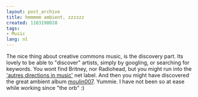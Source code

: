 ```yaml
---
layout: post_archive
title: hmmmmm ambient, zzzzzz
created: 1103198028
tags:
- Music
lang: nl
---
```

The nice thing about creative commons music, is the discovery part. Its lovely to be able to "discover" artists, simply by googling, or searching for keywords. You wont find Britney, nor Radiohead, but you might run into the ['autres directions in music'](http://autresdirections.net/inmusic/index.html) net label. And then you might have discovered the great ambient album [moulin007](http://autresdirections.net/inmusic/moulin007/moulin007.html). Yummie. I have not been so at ease while working since "the orb" :)
